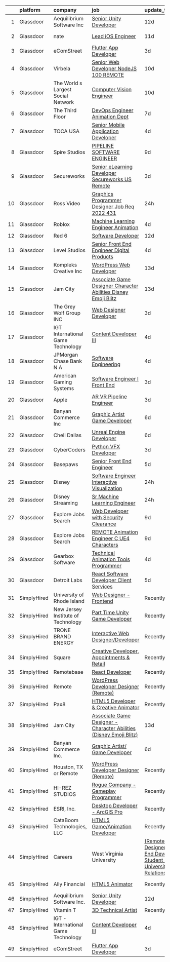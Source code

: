 

|    | platform    | company                             | job                                                                                                                                                                                                                                                                                                                                                                                                                                                                                                                                                                                                                                                                                                                                                                                                                                                                                                                                                                                                                                                                                                                                                                                                                                                                                                                                             | update_time   | location          |
|---:|:------------|:------------------------------------|:------------------------------------------------------------------------------------------------------------------------------------------------------------------------------------------------------------------------------------------------------------------------------------------------------------------------------------------------------------------------------------------------------------------------------------------------------------------------------------------------------------------------------------------------------------------------------------------------------------------------------------------------------------------------------------------------------------------------------------------------------------------------------------------------------------------------------------------------------------------------------------------------------------------------------------------------------------------------------------------------------------------------------------------------------------------------------------------------------------------------------------------------------------------------------------------------------------------------------------------------------------------------------------------------------------------------------------------------|:--------------|:------------------|
|  1 | Glassdoor   | Aequilibrium Software Inc           | [Senior Unity Developer](https://www.glassdoor.com/partner/jobListing.htm?pos=111&ao=1136043&s=58&guid=00000181c7ff263299d73ecb72395d28&src=GD_JOB_AD&t=SR&vt=w&ea=1&cs=1_696b273c&cb=1656917796693&jobListingId=1007955702190&jrtk=3-0-1g73vu9ir2hil001-1g73vu9jaih5g800-6a1731a0c97aa529-)                                                                                                                                                                                                                                                                                                                                                                                                                                                                                                                                                                                                                                                                                                                                                                                                                                                                                                                                                                                                                                                    | 12d           | Remote            |
|  2 | Glassdoor   | nate                                | [Lead iOS Engineer](https://www.glassdoor.com/partner/jobListing.htm?pos=129&ao=1136043&s=58&guid=00000181c7ff263299d73ecb72395d28&src=GD_JOB_AD&t=SR&vt=w&cs=1_9ce59f92&cb=1656917796702&jobListingId=1007956975997&jrtk=3-0-1g73vu9ir2hil001-1g73vu9jaih5g800-06526f89c955daa9-)                                                                                                                                                                                                                                                                                                                                                                                                                                                                                                                                                                                                                                                                                                                                                                                                                                                                                                                                                                                                                                                              | 11d           | New York, NY      |
|  3 | Glassdoor   | eComStreet                          | [Flutter App Developer](https://www.glassdoor.com/partner/jobListing.htm?pos=110&ao=1136043&s=58&guid=00000181c7ff263299d73ecb72395d28&src=GD_JOB_AD&t=SR&vt=w&cs=1_a4660629&cb=1656917796693&jobListingId=1007975688794&jrtk=3-0-1g73vu9ir2hil001-1g73vu9jaih5g800-7bbed96be77c7c27-)                                                                                                                                                                                                                                                                                                                                                                                                                                                                                                                                                                                                                                                                                                                                                                                                                                                                                                                                                                                                                                                          | 3d            | Chicago, IL       |
|  4 | Glassdoor   | Virbela                             | [Senior Web Developer   NodeJS  100  REMOTE ](https://www.glassdoor.com/partner/jobListing.htm?pos=113&ao=1136043&s=58&guid=00000181c7ff263299d73ecb72395d28&src=GD_JOB_AD&t=SR&vt=w&cs=1_df069bbe&cb=1656917796693&jobListingId=1007959576278&jrtk=3-0-1g73vu9ir2hil001-1g73vu9jaih5g800-e0a7dd07c48b0da5-)                                                                                                                                                                                                                                                                                                                                                                                                                                                                                                                                                                                                                                                                                                                                                                                                                                                                                                                                                                                                                                    | 10d           | Houston, TX       |
|  5 | Glassdoor   | The World s Largest Social Network  | [Computer Vision Engineer](https://www.glassdoor.com/partner/jobListing.htm?pos=104&ao=1110586&s=58&guid=00000181c7ff263299d73ecb72395d28&src=GD_JOB_AD&t=SR&vt=w&ea=1&cs=1_730a98f8&cb=1656917796692&jobListingId=1007959309484&cpc=AF02A54CD0F60729&jrtk=3-0-1g73vu9ir2hil001-1g73vu9jaih5g800-f91bf296f22be02d--6NYlbfkN0DSgjPPcnEdvoK3uuxfISLALE6pB1FR7YSHOr_tSg5_QCn410VK5Ds4bQGcKtrI549F5xEzFGkUcaD9K33LG2vp5YybYRRlQkZ1P4u8dkaX10rPQLGq1oevwC_S4MHkFeola64Xb_Mw8PwpL38EWmczW9zJSmTW0_0rq6if8tQYmyO58_fmAzSc6cirXMCMOuZIhFRmQzg3NwMQjY6wLO9JMixwlVIzD4JFP6Sm8-b2SGoXJmA3Sr73UfeAyHxT449L6rkIZjiYveXp3kEJwh6euAoVuzXk5RNDwvnm0BRQNvzMNK18urpADnBNW8H54cCI9g9u-XKckEpfmY4cnDT0CieFLU5gglBxs7MCKG-sm7M3uQkKcAhIGdFYiCE3p2zF7_IU8FGE0H7DOL8JVvEjLC0H5nqxTVrMxB5K8xseQKjdFU_ZoHc23c-daIJDghvMvK6eJkztTjg4WHBEgT7jfV3s7fV-_LhlaqJMYagyxHUMVxJEoE0YXV4wUP0x6gc-bMT9bsUNlmdHZMPnkONg5nlh_WwINojX4st4g4DxGPeMZ7_dmKtWYLmjISIqCmFr-wLAj2fNxRBtBgauPhrT)                                                                                                                                                                                                                                                                                                                                                                                             | 10d           | Los Angeles, CA   |
|  6 | Glassdoor   | The Third Floor                     | [DevOps Engineer  Animation Dept  ](https://www.glassdoor.com/partner/jobListing.htm?pos=119&ao=1136043&s=58&guid=00000181c7ff263299d73ecb72395d28&src=GD_JOB_AD&t=SR&vt=w&cs=1_7ea35e2f&cb=1656917796694&jobListingId=1007965006849&jrtk=3-0-1g73vu9ir2hil001-1g73vu9jaih5g800-d5594e4239a66f2d-)                                                                                                                                                                                                                                                                                                                                                                                                                                                                                                                                                                                                                                                                                                                                                                                                                                                                                                                                                                                                                                              | 7d            | Los Angeles, CA   |
|  7 | Glassdoor   | TOCA USA                            | [Senior Mobile Application Developer](https://www.glassdoor.com/partner/jobListing.htm?pos=120&ao=1136043&s=58&guid=00000181c7ff263299d73ecb72395d28&src=GD_JOB_AD&t=SR&vt=w&ea=1&cs=1_0533c5d9&cb=1656917796699&jobListingId=1007972151034&jrtk=3-0-1g73vu9ir2hil001-1g73vu9jaih5g800-c1ec3f5402388a59-)                                                                                                                                                                                                                                                                                                                                                                                                                                                                                                                                                                                                                                                                                                                                                                                                                                                                                                                                                                                                                                       | 4d            | Costa Mesa, CA    |
|  8 | Glassdoor   | Spire Studios                       | [PIPELINE SOFTWARE ENGINEER](https://www.glassdoor.com/partner/jobListing.htm?pos=130&ao=1136043&s=58&guid=00000181c7ff263299d73ecb72395d28&src=GD_JOB_AD&t=SR&vt=w&cs=1_bc5d44bd&cb=1656917796702&jobListingId=1007961224167&jrtk=3-0-1g73vu9ir2hil001-1g73vu9jaih5g800-6ff220b5f417c725-)                                                                                                                                                                                                                                                                                                                                                                                                                                                                                                                                                                                                                                                                                                                                                                                                                                                                                                                                                                                                                                                     | 9d            | Los Angeles, CA   |
|  9 | Glassdoor   | Secureworks                         | [Senior eLearning Developer Secureworks   US Remote](https://www.glassdoor.com/partner/jobListing.htm?pos=122&ao=1136043&s=58&guid=00000181c7ff263299d73ecb72395d28&src=GD_JOB_AD&t=SR&vt=w&cs=1_26c70a35&cb=1656917796699&jobListingId=1007974487255&jrtk=3-0-1g73vu9ir2hil001-1g73vu9jaih5g800-755d78615e73ead4-)                                                                                                                                                                                                                                                                                                                                                                                                                                                                                                                                                                                                                                                                                                                                                                                                                                                                                                                                                                                                                             | 3d            | Providence, RI    |
| 10 | Glassdoor   | Ross Video                          | [Graphics Programmer   Designer  Job Req  2022 431 ](https://www.glassdoor.com/partner/jobListing.htm?pos=116&ao=1136043&s=58&guid=00000181c7ff263299d73ecb72395d28&src=GD_JOB_AD&t=SR&vt=w&ea=1&cs=1_f5c990fd&cb=1656917796693&jobListingId=1007981036661&jrtk=3-0-1g73vu9ir2hil001-1g73vu9jaih5g800-79d5b95c2834f072-)                                                                                                                                                                                                                                                                                                                                                                                                                                                                                                                                                                                                                                                                                                                                                                                                                                                                                                                                                                                                                        | 24h           | Remote            |
| 11 | Glassdoor   | Roblox                              | [Machine Learning Engineer  Animation](https://www.glassdoor.com/partner/jobListing.htm?pos=112&ao=1136043&s=58&guid=00000181c7ff263299d73ecb72395d28&src=GD_JOB_AD&t=SR&vt=w&cs=1_653ab185&cb=1656917796693&jobListingId=1007971404195&jrtk=3-0-1g73vu9ir2hil001-1g73vu9jaih5g800-2c45786d963eb6f7-)                                                                                                                                                                                                                                                                                                                                                                                                                                                                                                                                                                                                                                                                                                                                                                                                                                                                                                                                                                                                                                           | 4d            | San Mateo, CA     |
| 12 | Glassdoor   | Red 6                               | [Software Developer](https://www.glassdoor.com/partner/jobListing.htm?pos=102&ao=1110586&s=58&guid=00000181c7ff263299d73ecb72395d28&src=GD_JOB_AD&t=SR&vt=w&ea=1&cs=1_cd206e03&cb=1656917796692&jobListingId=1007954506966&cpc=214153447B1391FC&jrtk=3-0-1g73vu9ir2hil001-1g73vu9jaih5g800-5c4ab0b83e9db3fd--6NYlbfkN0BKgzQyzTF1Q9mOsR1amaS-juVGLjHt5Cdom-gEF9y-xS0Vel0hhr33OUoAFojkZTzCCxyAhIwoQ3SKk3r6crmKD9iTbnHnckuIkOAw5our6bD3BudqyrmfNQD5cy0RhvJxJo-ysTYFanxeGh09IpdfdRulBhDWqkk0Jq2ImeYR9SWRM0iCMeUKtOM3fPJzZTr4NwsHHXuYUqIOxRHRphPh1rCouYQuv2kE02MCM-dfp-zxFex3td_nTo-mnv7T6R88vXH_SEqIrIW86K4JMjKbeXjBcKMqBNbIrjmr3VvFx9X5ynFCb62dgI7LdtkMT4rUye6DDj3YJWFnh3qHWRkqkysvSXKiKAkBr4d1co0eSwo0REEKISA0uEg93fyuT5G2JCODPC3gLkDNf1a-hh_azuLRS0IlFbQAWYjrH-Ar84Lj5_4YGHauDQoPZ0d3gmg-cv2kVw6fw91W0WEQy66xp0tPVSBmqsjKEsq5eI18Wj1fP1Wj2-q83khgN8_a1l4%3D)                                                                                                                                                                                                                                                                                                                                                                                                                                                                                     | 12d           | Orlando, FL       |
| 13 | Glassdoor   | Level Studios                       | [Senior Front End Engineer  Digital Products](https://www.glassdoor.com/partner/jobListing.htm?pos=128&ao=1136043&s=58&guid=00000181c7ff263299d73ecb72395d28&src=GD_JOB_AD&t=SR&vt=w&cs=1_bd4d7f33&cb=1656917796701&jobListingId=1007972117033&jrtk=3-0-1g73vu9ir2hil001-1g73vu9jaih5g800-d1b694d899c53bb7-)                                                                                                                                                                                                                                                                                                                                                                                                                                                                                                                                                                                                                                                                                                                                                                                                                                                                                                                                                                                                                                    | 4d            | New York, NY      |
| 14 | Glassdoor   | Kompleks Creative  Inc              | [WordPress Web Developer](https://www.glassdoor.com/partner/jobListing.htm?pos=106&ao=1110586&s=58&guid=00000181c7ff263299d73ecb72395d28&src=GD_JOB_AD&t=SR&vt=w&ea=1&cs=1_ab8e91bf&cb=1656917796692&jobListingId=1007951949433&cpc=7F6F94E2229B3AB5&jrtk=3-0-1g73vu9ir2hil001-1g73vu9jaih5g800-cef96cb07a6042ad--6NYlbfkN0A953Z9EfJZc5Z9y7Wb0NkuJO-5BBnqXCJSieP3bN3oTyWSkGfeYf5lmPyfU-514IfpBeZHRISIo9xWzo8xvUYx1nm89SlsLSKyfGTYseTcN4e7tm4WcDq35SmVIvxfVjZabQ3yfUl_J9e6O4pb2UEyNc-rsBk0ocIFuGB0ugd_edtk3p3vnbqNuhPYH9wQMaQiQLTs17WTsuExyG0CBtTFTFkmOXIFEY71kccpyfW1dE2Gzti1Z2fmGxj6zSTSstS-S00uO6XW9CFQH-y-JxxV2NecH8L_naCMEBDrISsSiA9y5dZVHVaAWHOzuWWOQEBAkcpo2TM3J2MtrA6QBsfqs-duFC4Ia2xJnKKn5u-34Qnu96ah4fbyyZX426A0mVUsc0ZKbNgKOE7lsRQyLqvXF2P4S5ba33MwINTwlhkgie3oPIZQ2fmnpxubkrn04I9d2CkCpdPoppMx0u76wwpfeodir5nyWdB7aVHJfsSNW7dh9RtjHMUJvS_0U-hFHI0%3D)                                                                                                                                                                                                                                                                                                                                                                                                                                                                                | 13d           | Durham, NC        |
| 15 | Glassdoor   | Jam City                            | [Associate Game Designer   Character Abilities  Disney Emoji Blitz ](https://www.glassdoor.com/partner/jobListing.htm?pos=127&ao=1136043&s=58&guid=00000181c7ff263299d73ecb72395d28&src=GD_JOB_AD&t=SR&vt=w&ea=1&cs=1_4b75ce40&cb=1656917796701&jobListingId=1007952602160&jrtk=3-0-1g73vu9ir2hil001-1g73vu9jaih5g800-9823afbd29164a58-)                                                                                                                                                                                                                                                                                                                                                                                                                                                                                                                                                                                                                                                                                                                                                                                                                                                                                                                                                                                                        | 13d           | Burbank, CA       |
| 16 | Glassdoor   | The Grey Wolf Group  INC            | [Web Designer Developer](https://www.glassdoor.com/partner/jobListing.htm?pos=124&ao=1136043&s=58&guid=00000181c7ff263299d73ecb72395d28&src=GD_JOB_AD&t=SR&vt=w&ea=1&cs=1_da3a615d&cb=1656917796699&jobListingId=1007973991706&jrtk=3-0-1g73vu9ir2hil001-1g73vu9jaih5g800-ccc474ec62a9ccb4-)                                                                                                                                                                                                                                                                                                                                                                                                                                                                                                                                                                                                                                                                                                                                                                                                                                                                                                                                                                                                                                                    | 3d            | Arnold, MO        |
| 17 | Glassdoor   | IGT   International Game Technology | [Content Developer III](https://www.glassdoor.com/partner/jobListing.htm?pos=103&ao=1110586&s=58&guid=00000181c7ff263299d73ecb72395d28&src=GD_JOB_AD&t=SR&vt=w&ea=1&cs=1_83a1b7d1&cb=1656917796692&jobListingId=1007971098258&cpc=A8EA696C92E7776B&jrtk=3-0-1g73vu9ir2hil001-1g73vu9jaih5g800-e16d4a7645c50906--6NYlbfkN0C3FGiAGKMufg06vyvXEyGw-21Rz5inohOPof25eO8swrw6TWRIst41YXjqp7YQq9452rKQDxCCV_IA1_XZE23ZbYQJ3O1O-r__jclhSxkrY9Cg6mYeOX6R5kzK4-ftdYp9aaexOnM-pzt6awK5qX_w3w1P0nLQUHhl3_aWO13E54bDWCyN6K6GtcSarFXEkwruigUOPWUL7IIyFlJQJd5wgU8wFnio_83lm7jDPBYUGXCGmKOT2cA2i15MAo4CRyIGtTNc3U1XVSC4sGuhzZJdrKwGt14YW9JtKCYJkNEW763n7S9PKRZr3Ej4lKcHieAuYuvMXcg9s6cjwcuJd-_8Qu__10P3rkAcTH12YDEnmrB5T7CBfitMgA2DZR8TIx3GqEx66cnFOtGklGHzhpI9ThrO6apuTsI7NNRPdkP0wPOsvi657NzhBmo1Fcc4Rcj4facqimUnJrPlVAWxROvIGzxmXe86Rhfdml61oXsBfm4Ia3cM4EsZAlmAa_NLYs_XZyk9NbVZPteiFypx3Qrg)                                                                                                                                                                                                                                                                                                                                                                                                                                                                | 4d            | Remote            |
| 18 | Glassdoor   | JPMorgan Chase Bank  N A            | [Software Engineering](https://www.glassdoor.com/partner/jobListing.htm?pos=126&ao=1136043&s=58&guid=00000181c7ff263299d73ecb72395d28&src=GD_JOB_AD&t=SR&vt=w&cs=1_2cf305ef&cb=1656917796701&jobListingId=1007970014541&jrtk=3-0-1g73vu9ir2hil001-1g73vu9jaih5g800-377a3630f41f2c6f-)                                                                                                                                                                                                                                                                                                                                                                                                                                                                                                                                                                                                                                                                                                                                                                                                                                                                                                                                                                                                                                                           | 4d            | Columbus, OH      |
| 19 | Glassdoor   | American Gaming Systems             | [Software Engineer I   Front End](https://www.glassdoor.com/partner/jobListing.htm?pos=125&ao=1136043&s=58&guid=00000181c7ff263299d73ecb72395d28&src=GD_JOB_AD&t=SR&vt=w&ea=1&cs=1_c4c4787a&cb=1656917796701&jobListingId=1007973175353&jrtk=3-0-1g73vu9ir2hil001-1g73vu9jaih5g800-f9b9e80c4d945e9a-)                                                                                                                                                                                                                                                                                                                                                                                                                                                                                                                                                                                                                                                                                                                                                                                                                                                                                                                                                                                                                                           | 3d            | Atlanta, GA       |
| 20 | Glassdoor   | Apple                               | [AR VR Pipeline Engineer](https://www.glassdoor.com/partner/jobListing.htm?pos=108&ao=1110586&s=58&guid=00000181c7ff263299d73ecb72395d28&src=GD_JOB_AD&t=SR&vt=w&cs=1_86481c4b&cb=1656917796692&jobListingId=1007972446568&cpc=8795CF9063CD573D&jrtk=3-0-1g73vu9ir2hil001-1g73vu9jaih5g800-9903d7e89b77dc0a--6NYlbfkN0BvKrLyj5gPmtZO9T8euul8TCxuuKNOtzRJOomxnwSEodTz2Bc-sPZlt2Zgji_QUXEWVZWMiZmYmKSy3wQ7FLJvGu9aVboPlPi7AnS5PdGfOx_xPfqCeqZwb3sN5sK4BdZ5Hs6nZeMisIfxf0uAoycRp7fBD4S6dHicStEinkhGtjIfI-pTUFG-n-lr7FqGy55JGCihl29kbHqnKgc0q0HS7d_4ttU-AHrl0DRIQqiakUOfUc0aHcglBC9ehKDpC_ay7psnom7IFOh3fmQ_kZhDpXCvSDbYLiMU_4IHhdkwb4HjzpfBshPfj3fgtZG1aE7p71pZUcvlcVlezTB3G7_bRl1zTiJOtAOyOAte76w3ziBAQW7c3YVVejAYqx7Sb3-eywNKV6NwZxbbdFNo3fGUGMr5CTihMyGv3oGpg8UpySAnwy2GPbyuLoKZMenbp2e7n1T-Srf7BdCXbbfcuK5OoXwwP7c4EqfPAjI7ZDJYWX5yiUZWTzbX3B_hk8SCycNiIVLcOyvZcvTHucuPHftKwd8LkuadGtOwtx8-v4jojW9lQn7721RdO8UayalU1FHaD0ROdv0YFfhpGhM9oXyk6zyJuS3dbNh2Yv2AI58PIqdADY2DX_I0uvpiw3TXKUELAvAEnBktzsJg-5b_dzCSFh7snv0cipyvqJMPo8BBZ_ly7SEluivnC3T21B-LdJosHxCZMxSGcK7eAC-oD9n2s0X2GHCCiqAixeJXPHSa9D-4SR4q7Y9LZuBo8f3DSvQVgWChZGnRINEhqOTWIhC7GUYw6SjOsBrX8P9OfIvwz02KeVw20FkWbfIPAqOSBRy-eGobcXfDUuSu_YvATKMIBTEhvCFkIRfxO1VndVl77NIiwlsvYtPVGXlFod6RKCCfueLIpmb52ieYnN5kBa9IDkK2y4lPL80Kmwrbytw2Hpa30CDl3oKQmkOnxvx3sqZh6nfjYE4XcQ%3D%3D)       | 3d            | Cupertino, CA     |
| 21 | Glassdoor   | Banyan Commerce Inc                 | [Graphic Artist  Game Developer](https://www.glassdoor.com/partner/jobListing.htm?pos=101&ao=1110586&s=58&guid=00000181c7ff263299d73ecb72395d28&src=GD_JOB_AD&t=SR&vt=w&ea=1&cs=1_2930f4bb&cb=1656917796692&jobListingId=1007966212509&cpc=EB1BD5B9C2162114&jrtk=3-0-1g73vu9ir2hil001-1g73vu9jaih5g800-197112c6e9a1d03a--6NYlbfkN0AJ9YajiwAf1_6xm8q8dI6Igxc08os5d78_r09uaRSAcwDDgENtzZlxIlgk5fZjk8b79_cvS0WPZXWA0PDif8QNjHVJWJ1bgmPXMRZRJN5Fx6aA07oco2YrbnfK_Y3t74HhDjPSMiooXeCJjtqQHEKI3sRU6U3ANILjFi8teRAqs0OBy6B1j9HqNJYR5DHVCQ-orBiL5lE_mbQEFUF7J9XMlEEIwCqZFou_DVNjYzJtVOs2pJrMtgjmqbQTEbK2IksR--Bs1uWiNe7XJ5njNk97MRJmSJsxMiONiSXusH0BY7En3W6BcDLngaB8c8Nt2P6qkqFGNhpzvCA3yof3yB0h33bPlskKEhpNYl2mQg2CHAbWdHwhnK7na2gyOCI3nTobo-7mbqZ-R6dSCpvlRxC9voUrl8FOBvNkER_Gd0nJ5VcOrTjwspMQNpx3N_8JYDO6a7Q8q2WkUU-08K8cjUYzjQuTgSD4476xPS7vfnozJfQnZEAsB_6zeAQyCWzYNSdsgbKzsFbe8w%3D%3D)                                                                                                                                                                                                                                                                                                                                                                                                                                                           | 6d            | Pompano Beach, FL |
| 22 | Glassdoor   | Cheil Dallas                        | [Unreal Engine Developer](https://www.glassdoor.com/partner/jobListing.htm?pos=117&ao=1136043&s=58&guid=00000181c7ff263299d73ecb72395d28&src=GD_JOB_AD&t=SR&vt=w&ea=1&cs=1_39d57072&cb=1656917796693&jobListingId=1007967314074&jrtk=3-0-1g73vu9ir2hil001-1g73vu9jaih5g800-4031e959ae6bbf24-)                                                                                                                                                                                                                                                                                                                                                                                                                                                                                                                                                                                                                                                                                                                                                                                                                                                                                                                                                                                                                                                   | 6d            | Plano, TX         |
| 23 | Glassdoor   | CyberCoders                         | [Python VFX Developer](https://www.glassdoor.com/partner/jobListing.htm?pos=109&ao=1110586&s=58&guid=00000181c7ff263299d73ecb72395d28&src=GD_JOB_AD&t=SR&vt=w&ea=1&cs=1_82129806&cb=1656917796693&jobListingId=1007974916955&cpc=AC285F3A3ECA6BB0&jrtk=3-0-1g73vu9ir2hil001-1g73vu9jaih5g800-b783b456dc20f404--6NYlbfkN0CpFJQzrgRR8WqXWK1qKKEqALWJw739KlKqr2H-MSI4eoBlI4EFrmor2FYZMP3muM2QRV5nruVsIqAo83qUygwU-bgOhLH_OgDowbfzMSXVKY1QuXZ4wnoikAnOhCTz50QfWEKQx0acaOcR4Wfy-zr0JUDhEjS6F0wjLcT8A0jEbOtuvhkGyJv7X8sC4JtTxmGPYb4FRJ1FUwmdBFFBFHOQrbGJeYgxqd2GUBf4qkPruTN6-8PjiCAzVdUL6Na868pRtfB9QxCdIOLpNAkEr3CEF88MgQYNJEnKQ2wdeoJqNZICJczMFCAk3giwOf8JG2d2kdUJJVoPp8PTFmN0U7Zs-IWdBIRYyDSkqfmQfGY7LZPE32jTDfWRMjvbneHwsQeQc9J0gz1BFud5KXo-mJ5tPTNeBAoG2bKFwHUj2YwucWbEnQ6O5yG_CXOaZ2a2Z3ZxPXOgDf-lrGilDmGvxuM1BmLzNhl0QICrYrmZM6V6WpkK1mLYFTJN062bBm51gdEwBSZQaxUQuKooOnobeGrQb3CMr4739i-MgU1hweUXjNcpD45zXLCSNlti17g8_uBEv2_HBh0oEtd_uLS90ncpzVTAl7UntG4tbdmvwbnXq68mw4jXhw0xq9IqGjV4FKXawNHnqe8YeTrjVcNOlM0Gi8RLkhBVR_hVc7oXxCZ0CA1uxJJSshGVEyP2Sm3YTTIlP3CMGRvP3KEW2peheRnVFKgAJCfjttcX6UdDt07MMGBYSbLHaixWSxAPjB0-8DjyF1-eHXEvXvGnAMl71RfHd4AcnpE6Hb0NVILWvfi-SSl45K3wvLaKYCpVNumYOggfZ7ujPtilrFt_XoLRg3fafoGxQsq6_4f04jRd59QeZmKFBhbjcHQnqARO9crJtQTwlcpKmJ5uS_dKSVGBxcU6bud32bN_UiCm4YC3xdes2LliGGwjjUcg7gsEAjhFKMaE0GfI2rsVTVSV4U8qXQ1r) | 3d            | Burbank, CA       |
| 24 | Glassdoor   | Basepaws                            | [Senior Front End Engineer](https://www.glassdoor.com/partner/jobListing.htm?pos=114&ao=1136043&s=58&guid=00000181c7ff263299d73ecb72395d28&src=GD_JOB_AD&t=SR&vt=w&cs=1_b14e5eb7&cb=1656917796693&jobListingId=1007969173012&jrtk=3-0-1g73vu9ir2hil001-1g73vu9jaih5g800-ea886fd0ff051bb9-)                                                                                                                                                                                                                                                                                                                                                                                                                                                                                                                                                                                                                                                                                                                                                                                                                                                                                                                                                                                                                                                      | 5d            | Remote            |
| 25 | Glassdoor   | Disney                              | [Software Engineer   Interactive Visualization](https://www.glassdoor.com/partner/jobListing.htm?pos=105&ao=1110586&s=58&guid=00000181c7ff263299d73ecb72395d28&src=GD_JOB_AD&t=SR&vt=w&cs=1_127f5c5c&cb=1656917796692&jobListingId=1007980706743&cpc=9C2286EA3771AAF6&jrtk=3-0-1g73vu9ir2hil001-1g73vu9jaih5g800-5cf9624ef09c2c4b--6NYlbfkN0DAFTyt7pbDCC2JPO79CSdi1dIb81yjczP5qsKcZIxgiYm3-7g-689UM0rgypL64co7_evamKqphNIu9JcWWXNqUJSm92ppBB5O_L1n2SEDkvH9V_FdAThNTu-blZqec__2vThqmX9WlgpRk6XZnphaXJWWgntdaxiiC8al4Jl50o4-5Rb6BXOzZ1_ymy8uYE0OlqgLBWHedg66nM4G61nBNqf8Rw8SdbEMfRmsO5m420ndWMqUEuH-Rj0Xk3R_qSjxRzaXScSkNEPTncfhya6a6ZdfMx-97MjJRIZHMNt6oukR4leSYox0pgn_tY89H6LFsUiRrkqv3po3FTCGPsotbDqGU-S_GXNfQ93wnGJ-1GsALsG36uuvmUW5m-thAnbbWfRNpkuM1iAYtmi4btmA8MoaBfwGU6q4qkpaR9JxvIkpSWlAmklz)                                                                                                                                                                                                                                                                                                                                                                                                                                                                                                                                             | 24h           | Burbank, CA       |
| 26 | Glassdoor   | Disney Streaming                    | [Sr  Machine Learning Engineer](https://www.glassdoor.com/partner/jobListing.htm?pos=107&ao=1110586&s=58&guid=00000181c7ff263299d73ecb72395d28&src=GD_JOB_AD&t=SR&vt=w&cs=1_bdfa5b24&cb=1656917796692&jobListingId=1007980706935&cpc=FA84DF7EA1EC2398&jrtk=3-0-1g73vu9ir2hil001-1g73vu9jaih5g800-5682a8be1038ba61--6NYlbfkN0DAFTyt7pbDCC2JPO79CSdi1dIb81yjczP5qsKcZIxgiYm3-7g-689UM0rgypL64co7_evamKqphKkGSWCD6Yuj5f2TPMaU_sell-261SKIsAtOcZES6lUoniOUxarh7btro5YQHdyr0zrC2SgCIst7YndkpBuVl2Vv9_lUPpggkw8WqoQ1HgIpXp8k3kQb89Betn1mWPrtpDMJ-Tk4qicfKuOObJyIJ6aL19Rjx39nbOrF4rxHnjgDoMwg6ka1w8SkJW0B04DiczUYlymQXqZict62QRum2OauxEvrWch7Pjaw4lltUZAUBmvtDeQlyKOxbiRJg-faSrPsX-i5GqV8lpQDcRHdGvGbv610pY3eV_dJ3dq08TNufITmnldMzR4-kpJ5XvdL2RGNatCIfJk_Ac1DfT51hGdopuIFa6tHtiOtPVpbgykh)                                                                                                                                                                                                                                                                                                                                                                                                                                                                                                                                                             | 24h           | New York, NY      |
| 27 | Glassdoor   | Explore Jobs Search                 | [Web Developer with Security Clearance](https://www.glassdoor.com/partner/jobListing.htm?pos=121&ao=1136043&s=58&guid=00000181c7ff263299d73ecb72395d28&src=GD_JOB_AD&t=SR&vt=w&cs=1_71268a8f&cb=1656917796699&jobListingId=1007961450913&jrtk=3-0-1g73vu9ir2hil001-1g73vu9jaih5g800-7bc8de646e8c788e-)                                                                                                                                                                                                                                                                                                                                                                                                                                                                                                                                                                                                                                                                                                                                                                                                                                                                                                                                                                                                                                          | 9d            | Albuquerque, NM   |
| 28 | Glassdoor   | Explore Jobs Search                 | [REMOTE   Animation Engineer   C    UE4  Characters](https://www.glassdoor.com/partner/jobListing.htm?pos=115&ao=1136043&s=58&guid=00000181c7ff263299d73ecb72395d28&src=GD_JOB_AD&t=SR&vt=w&cs=1_3e7a2124&cb=1656917796693&jobListingId=1007961449654&jrtk=3-0-1g73vu9ir2hil001-1g73vu9jaih5g800-78c61812c99a2118-)                                                                                                                                                                                                                                                                                                                                                                                                                                                                                                                                                                                                                                                                                                                                                                                                                                                                                                                                                                                                                             | 9d            | Boston, MA        |
| 29 | Glassdoor   | Gearbox Software                    | [Technical Animation Tools Programmer](https://www.glassdoor.com/partner/jobListing.htm?pos=123&ao=1136043&s=58&guid=00000181c7ff263299d73ecb72395d28&src=GD_JOB_AD&t=SR&vt=w&ea=1&cs=1_3462b945&cb=1656917796699&jobListingId=1007970248259&jrtk=3-0-1g73vu9ir2hil001-1g73vu9jaih5g800-132d0b86da67f1fe-)                                                                                                                                                                                                                                                                                                                                                                                                                                                                                                                                                                                                                                                                                                                                                                                                                                                                                                                                                                                                                                      | 4d            | Frisco, TX        |
| 30 | Glassdoor   | Detroit Labs                        | [React Software Developer   Client Services](https://www.glassdoor.com/partner/jobListing.htm?pos=118&ao=1136043&s=58&guid=00000181c7ff263299d73ecb72395d28&src=GD_JOB_AD&t=SR&vt=w&cs=1_9a6433b0&cb=1656917796693&jobListingId=1007969229379&jrtk=3-0-1g73vu9ir2hil001-1g73vu9jaih5g800-8b2b00736501c15a-)                                                                                                                                                                                                                                                                                                                                                                                                                                                                                                                                                                                                                                                                                                                                                                                                                                                                                                                                                                                                                                     | 5d            | Remote            |
| 31 | SimplyHired | University of Rhode Island          | [Web Designer - Frontend](https://www.simplyhired.com/job/UeXYsDgTZ8Ll_HStcMwcjEqZsDuZwjVyKJgvrGDW_2dzXTECvAkxxg?q=animation+developer)                                                                                                                                                                                                                                                                                                                                                                                                                                                                                                                                                                                                                                                                                                                                                                                                                                                                                                                                                                                                                                                                                                                                                                                                         | Recently      | Kingston, RI      |
| 32 | SimplyHired | New Jersey Institute of Technology  | [Part Time Unity Game Developer](https://www.simplyhired.com/job/4iV7aF0p1zq3CbN9gtZfzcIzRLob5_BoljlGnKSuDs9p8YERErxAfQ?q=animation+developer)                                                                                                                                                                                                                                                                                                                                                                                                                                                                                                                                                                                                                                                                                                                                                                                                                                                                                                                                                                                                                                                                                                                                                                                                  | Recently      | Newark, NJ        |
| 33 | SimplyHired | TRONE BRAND ENERGY                  | [Interactive Web Designer/Developer](https://www.simplyhired.com/job/mf9qEW54JTiThnnCL9mUREymEgqGxjYD_WX7DOLG_yGek-fX4k68NA?q=animation+developer)                                                                                                                                                                                                                                                                                                                                                                                                                                                                                                                                                                                                                                                                                                                                                                                                                                                                                                                                                                                                                                                                                                                                                                                              | Recently      | High Point, NC    |
| 34 | SimplyHired | Square                              | [Creative Developer, Appointments & Retail](https://www.simplyhired.com/job/pfBga4qXXnUBTM-VTwYJh5sSbTkGQuxhvOhmpDfLAuuAThj7nYgoHw?q=animation+developer)                                                                                                                                                                                                                                                                                                                                                                                                                                                                                                                                                                                                                                                                                                                                                                                                                                                                                                                                                                                                                                                                                                                                                                                       | Recently      | San Francisco, CA |
| 35 | SimplyHired | Remotebase                          | [React Developer](https://www.simplyhired.com/job/ld6TNVdESPm10EhPZOY2CAZ-jIWI8guBJyi5U4oNa9yu-qrl1oPzxw?q=animation+developer)                                                                                                                                                                                                                                                                                                                                                                                                                                                                                                                                                                                                                                                                                                                                                                                                                                                                                                                                                                                                                                                                                                                                                                                                                 | Recently      | United States     |
| 36 | SimplyHired | Remote                              | [WordPress Developer Designer (Remote)](https://www.simplyhired.com/job/vCmXXL4JGKGV5eNVuHA7oB8PSm-NsHdC9WQISU8OzQ6fl4_GaHZp9A?q=animation+developer)                                                                                                                                                                                                                                                                                                                                                                                                                                                                                                                                                                                                                                                                                                                                                                                                                                                                                                                                                                                                                                                                                                                                                                                           | Recently      | United States     |
| 37 | SimplyHired | Pax8                                | [HTML5 Developer & Creative Animator](https://www.simplyhired.com/job/DcI9boA9QAGhvEhJ0nrKDcXbjJdV-Xc9RNA8XU8-WgXmrk0-CIjjnA?q=animation+developer)                                                                                                                                                                                                                                                                                                                                                                                                                                                                                                                                                                                                                                                                                                                                                                                                                                                                                                                                                                                                                                                                                                                                                                                             | Recently      | Denver, CO        |
| 38 | SimplyHired | Jam City                            | [Associate Game Designer - Character Abilities (Disney Emoji Blitz)](https://www.simplyhired.com/job/2o_W10WcC3hrsK6JEr-9vzgSbF-hX_Bl2zY_O39I3IRNjb4XBrKHtA?q=animation+developer)                                                                                                                                                                                                                                                                                                                                                                                                                                                                                                                                                                                                                                                                                                                                                                                                                                                                                                                                                                                                                                                                                                                                                              | 13d           | Burbank, CA       |
| 39 | SimplyHired | Banyan Commerce Inc.                | [Graphic Artist/ Game Developer](https://www.simplyhired.com/job/VwjyPnwKl6eTP3NKXkqNf1K3VwLfAnQn-BHuTEdmR_MxUbpQm1wp4A?q=animation+developer)                                                                                                                                                                                                                                                                                                                                                                                                                                                                                                                                                                                                                                                                                                                                                                                                                                                                                                                                                                                                                                                                                                                                                                                                  | 6d            | Pompano Beach, FL |
| 40 | SimplyHired | Houston, TX or Remote               | [WordPress Developer Designer (Remote)](https://www.simplyhired.com/job/h5NIRqnG6nzwtBLlFlrT64773r4CAOGZWfW6vATD8Z8CzAc7NchDIg?q=animation+developer)                                                                                                                                                                                                                                                                                                                                                                                                                                                                                                                                                                                                                                                                                                                                                                                                                                                                                                                                                                                                                                                                                                                                                                                           | Recently      | The Woodlands, TX |
| 41 | SimplyHired | HI-REZ STUDIOS                      | [Rogue Company - Gameplay Programmer](https://www.simplyhired.com/job/LsNry-p6gnu1TIEZmUo6I8aV0PTXE3Z5_Z4722fobj5x-RZGMaivJA?q=animation+developer)                                                                                                                                                                                                                                                                                                                                                                                                                                                                                                                                                                                                                                                                                                                                                                                                                                                                                                                                                                                                                                                                                                                                                                                             | Recently      | Remote            |
| 42 | SimplyHired | ESRI, Inc.                          | [Desktop Developer - ArcGIS Pro](https://www.simplyhired.com/job/Pn0jlgPOSBBY-nMbXrtFeV4yvqyMnKMGCwWZz4L1Vtp9irTKUDf2Rg?q=animation+developer)                                                                                                                                                                                                                                                                                                                                                                                                                                                                                                                                                                                                                                                                                                                                                                                                                                                                                                                                                                                                                                                                                                                                                                                                  | Recently      | Remote            |
| 43 | SimplyHired | CataBoom Technologies, LLC          | [HTML5 Game/Animation Developer](https://www.simplyhired.com/job/rcD9kqRruTFu3sLPN7RcYmKqhwYda35Xkfl4DXnDIh1VgwPtoMUoDw?q=animation+developer)                                                                                                                                                                                                                                                                                                                                                                                                                                                                                                                                                                                                                                                                                                                                                                                                                                                                                                                                                                                                                                                                                                                                                                                                  | Recently      | Richardson, TX    |
| 44 | SimplyHired | Careers | West Virginia University  | [(Remote) Web Designer/Front End Developer Student Life - University Relations](https://www.simplyhired.com/job/Zz3QV7fGlrVkQeOcRGOGVv-kT65DCrbHAR4RYquJrtK9IFD4BJ8oKA?q=animation+developer)                                                                                                                                                                                                                                                                                                                                                                                                                                                                                                                                                                                                                                                                                                                                                                                                                                                                                                                                                                                                                                                                                                                                                   | Recently      | Morgantown, WV    |
| 45 | SimplyHired | Ally Financial                      | [HTML5 Animator](https://www.simplyhired.com/job/nALAXYnSAULwPR4KKgCZeqMUxMlWYaSjM_gmb7Oh6XqDXaVFXYnmZg?q=animation+developer)                                                                                                                                                                                                                                                                                                                                                                                                                                                                                                                                                                                                                                                                                                                                                                                                                                                                                                                                                                                                                                                                                                                                                                                                                  | Recently      | Charlotte, NC     |
| 46 | SimplyHired | Aequilibrium Software Inc.          | [Senior Unity Developer](https://www.simplyhired.com/job/0MBXwuFC8VWludHTs47hRxySI4mp2RCvGb7x9qPmeYrdv8_AiNy1tQ?q=animation+developer)                                                                                                                                                                                                                                                                                                                                                                                                                                                                                                                                                                                                                                                                                                                                                                                                                                                                                                                                                                                                                                                                                                                                                                                                          | 12d           | Remote            |
| 47 | SimplyHired | Vitamin T                           | [3D Technical Artist](https://www.simplyhired.com/job/YdH6O951QWkQuNVj6GwepXciCIyfXi-LZqok-3bIGqm85mSQ1EsmnQ?q=animation+developer)                                                                                                                                                                                                                                                                                                                                                                                                                                                                                                                                                                                                                                                                                                                                                                                                                                                                                                                                                                                                                                                                                                                                                                                                             | Recently      | Remote            |
| 48 | SimplyHired | IGT - International Game Technology | [Content Developer III](https://www.simplyhired.com/job/W5tax5u4KwYNlZ_MqpDmNy92u5MZfc7UEVWwAoh9u975BIOq-C6Hag?q=animation+developer)                                                                                                                                                                                                                                                                                                                                                                                                                                                                                                                                                                                                                                                                                                                                                                                                                                                                                                                                                                                                                                                                                                                                                                                                           | 4d            | Remote            |
| 49 | SimplyHired | eComStreet                          | [Flutter App Developer](https://www.simplyhired.com/job/tDl5nvR77GAKSYTP-t31uXvaT2NUYZ2L311zdwTy_9dK5DVNUxs9Gg?q=animation+developer)                                                                                                                                                                                                                                                                                                                                                                                                                                                                                                                                                                                                                                                                                                                                                                                                                                                                                                                                                                                                                                                                                                                                                                                                           | 3d            | Chicago, IL       |